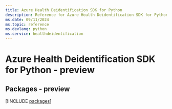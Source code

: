 ```yaml
---
title: Azure Health Deidentification SDK for Python
description: Reference for Azure Health Deidentification SDK for Python
ms.date: 09/11/2024
ms.topic: reference
ms.devlang: python
ms.service: healthdeidentification
---
```

# Azure Health Deidentification SDK for Python - preview
## Packages - preview
[!INCLUDE [packages](health-deidentification-index.md)]